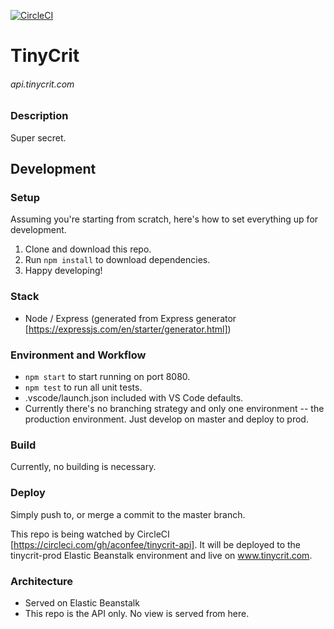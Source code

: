 [![CircleCI](https://circleci.com/gh/aconfee/tinycrit-api.svg?style=svg)](https://circleci.com/gh/aconfee/tinycrit-api)

# TinyCrit
###### api.tinycrit.com

### Description
Super secret.

## Development

### Setup

Assuming you're starting from scratch, here's how to set everything up for development. 
1. Clone and download this repo. 
2. Run `npm install` to download dependencies.
3. Happy developing! 

### Stack
* Node / Express (generated from Express generator [https://expressjs.com/en/starter/generator.html])

### Environment and Workflow
* `npm start` to start running on port 8080.
* `npm test` to run all unit tests.
* .vscode/launch.json included with VS Code defaults.
* Currently there's no branching strategy and only one environment -- the production environment. Just develop on master and deploy to prod. 

### Build

Currently, no building is necessary. 

### Deploy

Simply push to, or merge a commit to the master branch. 

This repo is being watched by CircleCI [https://circleci.com/gh/aconfee/tinycrit-api]. It will be deployed to the tinycrit-prod Elastic Beanstalk environment and live on www.tinycrit.com. 

### Architecture
* Served on Elastic Beanstalk
* This repo is the API only. No view is served from here.  
